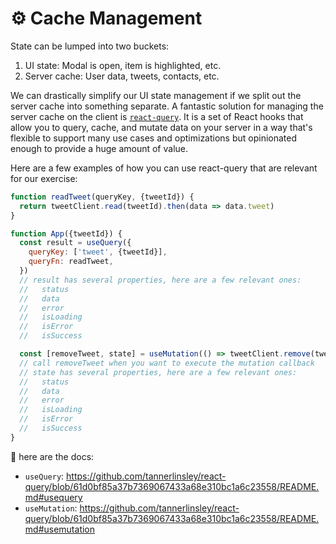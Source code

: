 # ⚙️ Cache Management

State can be lumped into two buckets:

1. UI state: Modal is open, item is highlighted, etc.
2. Server cache: User data, tweets, contacts, etc.

We can drastically simplify our UI state management if we split out the server
cache into something separate.
A fantastic solution for managing the server cache on the client is
[`react-query`](https://github.com/tannerlinsley/react-query). It is a set of
React hooks that allow you to query, cache, and mutate data on your server in a
way that's flexible to support many use cases and optimizations but opinionated
enough to provide a huge amount of value.

Here are a few examples of how you can use react-query that are relevant for our
exercise:

```javascript
function readTweet(queryKey, {tweetId}) {
  return tweetClient.read(tweetId).then(data => data.tweet)
}

function App({tweetId}) {
  const result = useQuery({
    queryKey: ['tweet', {tweetId}],
    queryFn: readTweet,
  })
  // result has several properties, here are a few relevant ones:
  //   status
  //   data
  //   error
  //   isLoading
  //   isError
  //   isSuccess

  const [removeTweet, state] = useMutation(() => tweetClient.remove(tweetId))
  // call removeTweet when you want to execute the mutation callback
  // state has several properties, here are a few relevant ones:
  //   status
  //   data
  //   error
  //   isLoading
  //   isError
  //   isSuccess
}
```

📜 here are the docs:

- `useQuery`:
  https://github.com/tannerlinsley/react-query/blob/61d0bf85a37b7369067433a68e310bc1a6c23558/README.md#usequery
- `useMutation`:
  https://github.com/tannerlinsley/react-query/blob/61d0bf85a37b7369067433a68e310bc1a6c23558/README.md#usemutation
